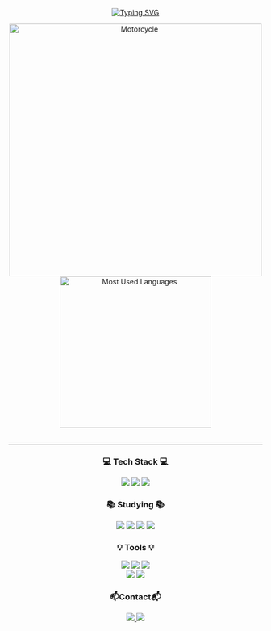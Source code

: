 <div align="center">
  
[![Typing SVG](https://readme-typing-svg.demolab.com?font=Fira+Code&weight=700&size=29&pause=1000&color=8CFBD1&width=435&lines=%F0%9F%8E%89Welcome+to+my+Github%F0%9F%8E%89)](https://git.io/typing-svg)

<table>
      <!-- Left: Top Languages Graph -->
      <img src="https://github.com/user-attachments/assets/27152309-138a-436d-a697-5d30bd70b925" alt="Motorcycle" style="width: 500px;">
      <!-- Right: Motorcycle Image -->
      <img src="https://github-readme-stats.vercel.app/api/top-langs/?username=Kimmyeonghyeon0&layout=compact" alt="Most Used Languages" style="width: 300px;">
</table>



<hr>
<h3 align="center"> 💻 Tech Stack 💻 </h3>
<img src="https://img.shields.io/badge/Python-3776AB?style=for-the-badge&logo=python&logoColor=white"/>
<img src="https://img.shields.io/badge/CSS3-1572B6?style=for-the-badge&logo=css3&logoColor=white">
<img src="https://img.shields.io/badge/HTML5-E34F26?style=for-the-badge&logo=html5&logoColor=white">

<h3 align="center"> 📚 Studying 📚 </h3>
<img src="https://img.shields.io/badge/github-181717?style=for-the-badge&logo=github&logoColor=white">
<img src="https://img.shields.io/badge/git-F05032?style=for-the-badge&logo=git&logoColor=white">
<img src="https://img.shields.io/badge/amazonaws-232F3E?style=for-the-badge&logo=amazonaws&logoColor=white">
<img src="https://img.shields.io/badge/django-092E20?style=for-the-badge&logo=django&logoColor=white">


<h3 align="center">💡 Tools 💡</h3>
<img src="https://img.shields.io/badge/Visual_Studio-5C2D91?style=for-the-badge&logo=visual%20studio&logoColor=white">
<img src="https://img.shields.io/badge/Colab-F9AB00?style=for-the-badge&logo=googlecolab&color=525252">
<img src="https://img.shields.io/badge/github-181717?style=for-the-badge&logo=github&logoColor=white">
<br>
<img src="https://img.shields.io/badge/git-F05032?style=for-the-badge&logo=git&logoColor=white">
<img src="https://img.shields.io/badge/Notion-000000?style=for-the-badge&logo=notion&logoColor=white">


<h3 align="center">📫Contact📬</h3>

<a href="mailto:(audguss00915@gmail.com)" target="_blank">
<img src="https://img.shields.io/badge/Gmail-D14836?style=for-the-badge&logo=gmail&logoColor=white"/>
</a>

<a href="(https://discord.com/channels/352307310774976513)" target="_blank">
<img src="https://img.shields.io/badge/Discord-7289DA?style=for-the-badge&logo=discord&logoColor=white"/>
</a>



</div>
<!--
**Kimmyeonghyeon0/Kimmyeonghyeon0** is a ✨ _special_ ✨ repository because its `README.md` (this file) appears on your GitHub profile.

Here are some ideas to get you started:

- 🔭 I’m currently working on ...
- 🌱 I’m currently learning ...
- 👯 I’m looking to collaborate on ...
- 🤔 I’m looking for help with ...W
- 💬 Ask me about ...
- 📫 How to reach me: ...
- 😄 Pronouns: ...
- ⚡ Fun fact: ...
-->
